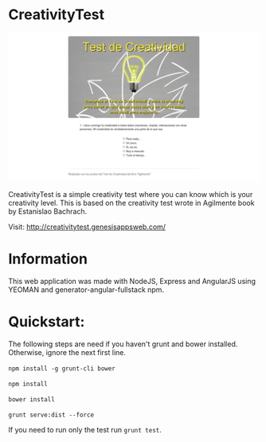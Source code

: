 CreativityTest
==============

![app-screenshot](https://raw.githubusercontent.com/gabrielruiz/creativitytest/master/app/creativityTest.png)

CreativityTest is a simple creativity test where you can know which is your creativity level. This is based on the creativity test wrote in Agilmente book by Estanislao Bachrach. 

Visit: http://creativitytest.genesisappsweb.com/

Information
============== 

This web application was made with NodeJS, Express and AngularJS using YEOMAN and generator-angular-fullstack npm.

Quickstart:
==============

The following steps are need if you haven't grunt and bower installed. Otherwise, ignore the next first line.

`npm install -g grunt-cli bower`

`npm install`

`bower install`

`grunt serve:dist --force`

If you need to run only the test run `grunt test`.
